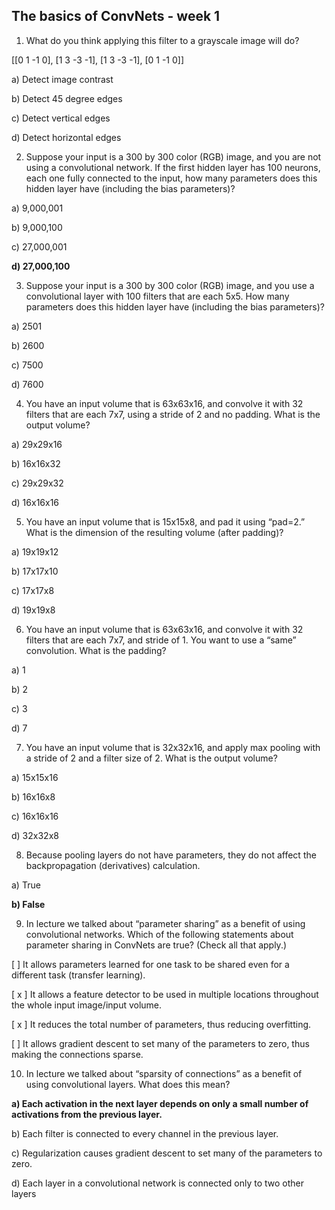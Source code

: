 ## The basics of ConvNets - week 1

1. What do you think applying this filter to a grayscale image will do?

[[0 1 -1 0],
 [1 3 -3 -1],
 [1 3 -3 -1],
 [0 1 -1 0]]

a) Detect image contrast

b) Detect 45 degree edges

c) Detect vertical edges

d) Detect horizontal edges

2. Suppose your input is a 300 by 300 color (RGB) image, and you are not using a convolutional network. If the first hidden layer has 100 neurons, each one fully connected to the input, how many parameters does this hidden layer have (including the bias parameters)?

a) 9,000,001

b) 9,000,100

c) 27,000,001

**d) 27,000,100**

3. Suppose your input is a 300 by 300 color (RGB) image, and you use a convolutional layer with 100 filters that are each 5x5. How many parameters does this hidden layer have (including the bias parameters)?

a) 2501

b) 2600

c) 7500

d) 7600

4. You have an input volume that is 63x63x16, and convolve it with 32 filters that are each 7x7, using a stride of 2 and no padding. What is the output volume?

a) 29x29x16

b) 16x16x32

c) 29x29x32

d) 16x16x16

5. You have an input volume that is 15x15x8, and pad it using “pad=2.” What is the dimension of the resulting volume (after padding)?

a) 19x19x12

b) 17x17x10

c) 17x17x8

d) 19x19x8

6. You have an input volume that is 63x63x16, and convolve it with 32 filters that are each 7x7, and stride of 1. You want to use a “same” convolution. What is the padding?

a) 1

b) 2

c) 3

d) 7

7. You have an input volume that is 32x32x16, and apply max pooling with a stride of 2 and a filter size of 2. What is the output volume?


a) 15x15x16

b) 16x16x8

c) 16x16x16

d) 32x32x8

8. Because pooling layers do not have parameters, they do not affect the backpropagation (derivatives) calculation.

a) True

**b) False**

9. In lecture we talked about “parameter sharing” as a benefit of using convolutional networks. Which of the following statements about parameter sharing in ConvNets are true? (Check all that apply.)

[ ] It allows parameters learned for one task to be shared even for a different task (transfer learning).

[ x ] It allows a feature detector to be used in multiple locations throughout the whole input image/input volume.

[ x ] It reduces the total number of parameters, thus reducing overfitting.

[ ] It allows gradient descent to set many of the parameters to zero, thus making the connections sparse.

10. In lecture we talked about “sparsity of connections” as a benefit of using convolutional layers. What does this mean?

**a) Each activation in the next layer depends on only a small number of activations from the previous layer.**

b) Each filter is connected to every channel in the previous layer.

c) Regularization causes gradient descent to set many of the parameters to zero.

d) Each layer in a convolutional network is connected only to two other layers

